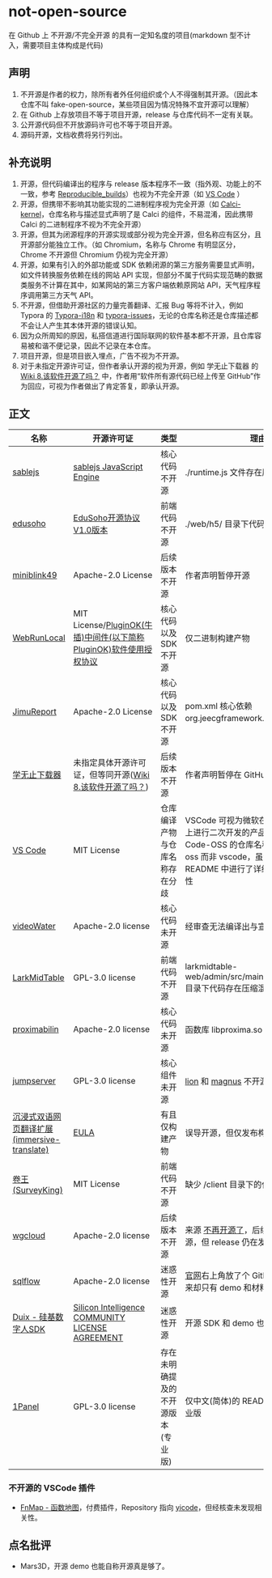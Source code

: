 # not-open-source

在 Github 上 不开源/不完全开源 的具有一定知名度的项目(markdown 型不计入，需要项目主体构成是代码)

## 声明

1. 不开源是作者的权力，除所有者外任何组织或个人不得强制其开源。（因此本仓库不叫 fake-open-source，某些项目因为情况特殊不宜开源可以理解）
2. 在 Github 上存放项目不等于项目开源，release 与仓库代码不一定有关联。
3. 公开源代码但不开放源码许可也不等于项目开源。
4. 源码开源，文档收费将另行列出。

## 补充说明
1. 开源，但代码编译出的程序与 release 版本程序不一致（指外观、功能上的不一致，参考 [Reproducible_builds](https://en.wikipedia.org/wiki/Reproducible_builds)）也视为不完全开源（如 [VS Code](https://github.com/microsoft/vscode) ）
2. 开源，但携带不影响其功能实现的二进制程序视为完全开源（如 [Calci-kernel](https://github.com/Iraka-C/Calci-kernel)，仓库名称与描述显式声明了是 Calci 的组件，不易混淆，因此携带 Calci 的二进制程序不视为不完全开源）
3. 开源，但其为闭源程序的开源实现或部分视为完全开源，但名称应有区分，且开源部分能独立工作。（如 Chromium，名称与 Chrome 有明显区分，Chrome 不开源但 Chromium 仍视为完全开源）
4. 开源，如果有引入的外部功能或 SDK 依赖闭源的第三方服务需要显式声明，如文件转换服务依赖在线的网站 API 实现，但部分不属于代码实现范畴的数据类服务不计算在其中，如某网站的第三方客户端依赖原网站 API，天气程序程序调用第三方天气 API。
5. 不开源，但借助开源社区的力量完善翻译、汇报 Bug 等将不计入，例如 Typora 的 [Typora-i18n](https://github.com/typora/Typora-i18n) 和 [typora-issues](https://github.com/typora/typora-issues)，无论的仓库名称还是仓库描述都不会让人产生其本体开源的错误认知。
6. 因为众所周知的原因，私搭信道进行国际联网的软件基本都不开源，且仓库容易被和谐不便记录，因此不记录在本仓库。
7. 项目开源，但是项目嵌入埋点，广告不视为不开源。
8. 对于未指定开源许可证，但作者承认开源的视为开源，例如 学无止下载器 的 [Wiki 8.该软件开源了吗？](https://github.com/PyJun/Mooc_Downloader/wiki#8%E8%AF%A5%E8%BD%AF%E4%BB%B6%E5%BC%80%E6%BA%90%E4%BA%86%E5%90%97) 中，作者用“软件所有源代码已经上传至 GitHub”作为回应，可视为作者做出了肯定答复，即承认开源。

## 正文

| 名称 | 开源许可证 | 类型 | 理由 |
| - | - | - | - |
| [sablejs](https://github.com/sablejs/sablejs) | [sablejs JavaScript Engine](https://github.com/sablejs/sablejs/blob/master/LICENSE) | 核心代码不开源 | ./runtime.js 文件存在压缩混淆 | 
| [edusoho](https://github.com/edusoho/edusoho) | [EduSoho开源协议V1.0版本](https://github.com/EduSoho/EduSoho/wiki/EduSoho%E5%BC%80%E6%BA%90%E5%8D%8F%E8%AE%AEV1.0%E7%89%88%E6%9C%AC) | 前端代码不开源 | ./web/h5/ 目录下代码存在压缩混淆 |
| [miniblink49](https://github.com/weolar/miniblink49.git) | Apache-2.0 License | 后续版本不开源 | 作者声明暂停开源 |
| [WebRunLocal](https://github.com/wangzuohuai/WebRunLocal) | MIT License/[PluginOK(牛插)中间件(以下简称PluginOK)软件使用授权协议](https://github.com/wangzuohuai/WebRunLocal/blob/master/license.txt) | 核心代码以及 SDK 不开源 | 仅二进制构建产物 |
| [JimuReport](https://github.com/jeecgboot/JimuReport) | Apache-2.0 License | 核心代码以及 SDK 不开源 | pom.xml 核心依赖 org.jeecgframework.jimureport 不开源 |
| [学无止下载器](https://github.com/PyJun/Mooc_Downloader) | 未指定具体开源许可证，但等同开源([Wiki 8.该软件开源了吗？](https://github.com/PyJun/Mooc_Downloader/wiki#8%E8%AF%A5%E8%BD%AF%E4%BB%B6%E5%BC%80%E6%BA%90%E4%BA%86%E5%90%97)) | 后续版本不开源 | 作者声明暂停在 GitHub 上更新后续代码 |
| [VS Code](https://github.com/microsoft/vscode) | MIT License | 仓库编译产物与仓库名称存在分歧 | VSCode 可视为微软在 Code-OSS 基础上进行二次开发的产品，既然如此那 Code-OSS 的仓库名称应该叫做 code-oss 而非 vscode，虽然微软在 README 中进行了详细说明但仍有误导性 |
| [videoWater](https://github.com/suifengqjn/videoWater) | Apache-2.0 license | 核心代码未开源 | 经审查无法编译出与宣传相符的预期产物 |
| [LarkMidTable](https://github.com/birdLark/LarkMidTable) | GPL-3.0 license | 前端代码不开源 | larkmidtable-web/admin/src/main/resources/static/ 目录下代码存在压缩混淆 |
| [proximabilin](https://github.com/alibaba/proximabilin) | Apache-2.0 license | 核心代码未开源 | 函数库 libproxima.so 未开源 |
| [jumpserver](https://github.com/jumpserver/jumpserver) | GPL-3.0 license | 核心组件未开源 | [lion](https://github.com/jumpserver/lion-release.git) 和 [magnus](https://github.com/jumpserver/magnus-release.git) 不开源 |
| [沉浸式双语网页翻译扩展(immersive-translate)](https://github.com/immersive-translate/immersive-translate) | [EULA](https://github.com/sablejs/sablejs/blob/master/LICENSE) | 有且仅构建产物 | 误导开源，但仅发布构建产物 |
| [卷王(SurveyKing)](https://github.com/javahuang/SurveyKing) | MIT License | 前端代码不开源 | 缺少 /client 目录下的代码 |
| [wgcloud](https://github.com/tianshiyeben/wgcloud) | Apache-2.0 license | 后续版本不开源 | 来源 [不再开源了](https://www.v2ex.com/t/679704)，后续 3.x 版本不开源，但 release 仍在发布 |
| [sqlflow](https://github.com/sqlparser/sqlflow_public) | Apache-2.0 license | 迷惑性开源 | [官网](https://sqlflow.gudusoft.com/#/)右上角放了个 Github 的链接，点过来却只有 demo 和材料 |
| [Duix - 硅基数字人SDK](https://github.com/GuijiAI/duix.ai) | [Silicon Intelligence COMMUNITY LICENSE AGREEMENT](https://github.com/GuijiAI/duix.ai/blob/main/LICENSE) | 迷惑性开源 | 开源 SDK 和 demo 也敢自称开源？ |
| [1Panel](https://github.com/1Panel-dev/1Panel) | GPL-3.0 license | 存在未明确提及的不开源版本(专业版) | 仅中文(简体)的 README 中提及存在专业版 |

### 不开源的 VSCode 插件

+ [FnMap - 函数地图](https://marketplace.visualstudio.com/items?itemName=chensuiyi.fn-map)，付费插件，Repository 指向 [yicode](https://gitee.com/yicode-team/yicode)，但经核查未发现相关性。

## 点名批评

+ Mars3D，开源 demo 也能自称开源真是够了。
